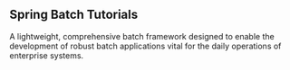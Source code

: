 ## Spring Batch Tutorials

A lightweight, comprehensive batch framework designed to enable the development of robust batch applications vital for the daily operations of enterprise systems.
